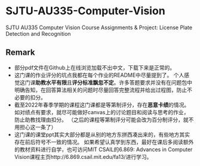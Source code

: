 # SJTU-AU335-Computer-Vision
SJTU AU335 Computer Vision Course Assignments &amp; Project: License Plate Detection and Recognition

## Remark
- 部分pdf文件在Github上在线浏览加载不出中文，下载下来是正常的。
- 这门课的作业评分的坑点我都在每个作业的README中尽量提到了。
  个人感觉这门课**助教水平有限**且**评分标准飘忽不定**。许多答题要求并没有在问题包中明确告知，在回答算法相关的问题时尽量回答完整流程并给出过程图，防止不必要的扣分。
- 截至2022年春季学期的课程这门课都是等第制评分，存在**恶意卡绩**的情况。
  如对绩点有要求，就尽可能做好canvas上的讨论题目和阅读与思考的作业，防止助教找理由扣分。
  （之后的课程等第制评分可能会改为百分制评分，就不用担心这一条了）
- 这门课的课堂ppt其实大部分都是从别的地方东拼西凑出来的，有些地方其实存在前后符号不一致的情况。
  如果希望认真学到东西，最好在课后多阅读额外的教材资料进行自学，也可访问MIT CSAIL的6.869: Advances in Computer Vision课程主页http://6.869.csail.mit.edu/fa13/进行学习。
